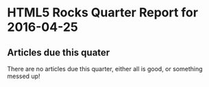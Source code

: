 HTML5 Rocks Quarter Report for 2016-04-25
=========================================

Articles due this quater
------------------------

There are no articles due this quarter, either all is good, or something messed up!

